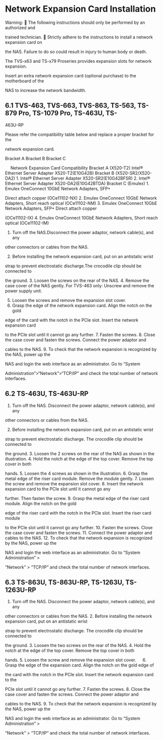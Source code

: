 # Network Expansion Card Installation

 Warning: 
	The following instructions should only be performed by an authorized and 

trained technician. 
	Strictly adhere to the instructions to install a network expansion card on 

the NAS. Failure to do so could result in injury to human body or death.

The TVS-x63 and TS-x79 Proseries provides expansion slots for network expansion. 

Insert an extra network expansion card (optional purchase) to the motherboard of the 

NAS to increase the network bandwidth. 


## 6.1	TVS-463, TVS-663, TVS-863, TS-563, TS-879 Pro, TS-1079 Pro, TS-463U, TS-

463U-RP

Please refer the compatibility table below and replace a proper bracket for the 

network expansion card.
 	 	 
Bracket A	Bracket B	Bracket C

 
	Network Expansion Card Compatibility
Bracket A (X520-T2)	Intel® Ethernet Server Adapter X520-T2(E10G42B)
Bracket B
(X520-SR2/X520-DA2)	1.	Intel® Ethernet Server Adapter X520-SR2(E10G42BFSR)
2.	Intel® Ethernet Server Adapter X520-DA2(E10G42BTDA)
Bracket C (Emulex)	1.	Emulex OneConnect 10GbE Network Adapters, SFP+ 

Direct attach copper (OCe11102-NX)
2.	Emulex OneConnect 10GbE Network Adapters, Short reach optical (OCe11102-NM)
3.	Emulex OneConnect 10GbE Network Adapters, SFP+ Direct attach copper 

(OCe11102-IX)
4.	Emulex OneConnect 10GbE Network Adapters, Short reach optical (OCe11102-IM)

1.	Turn off the NAS.Disconnect the power adaptor, network cable(s), and any 

other connectors or cables from the NAS. 

2.	Before installing the network expansion card, put on an antistatic wrist 

strap to prevent electrostatic discharge.The crocodile clip should be connected to 

the ground. 
3.	Loosen the screws on the rear of the NAS. 
4.	Remove the case cover of the NAS gently. 
For TVS-463 only: Unscrew and remove the power supply unit.

5.	Loosen the screws and remove the expansion slot cover. 
6.	Grasp the edge of the network expansion card. Align the notch on the gold 

edge of the card with the notch in the PCIe slot. Insert the network expansion card 

to the PCIe slot until it cannot go any further.
7.	Fasten the screws.
8.	Close the case cover and fasten the screws. Connect the power adaptor and 

cables to the NAS. 
9.	To check that the network expansion is recognized by the NAS, power up the 

NAS and login the web interface as an administrator. Go to “System 

Administration”>“Network”>“TCP/IP” and check the total number of network interfaces. 

## 6.2	TS-463U, TS-463U-RP

1.	Turn off the NAS. Disconnect the power adaptor, network cable(s), and any 

other connectors or cables from the NAS.

2.	Before installing the network expansion card, put on an antistatic wrist 

strap to prevent electrostatic discharge. The crocodile clip should be connected to 

the ground.
3.	Loosen the 2 screws on the rear of the NAS as shown in the illustration.
4.	Hold the notch at the edge of the top cover. Remove the top cover in both 

hands.
5.	Loosen the 4 screws as shown in the illustration. 
6.	Grasp the metal edge of the riser card module. Remove the module gently. 
7.	Loosen the screw and remove the expansion slot cover. 
8.	Insert the network expansion card to the PCIe slot until it cannot go any 

further. Then fasten the screw.
9.	Grasp the metal edge of the riser card module. Align the notch on the gold 

edge of the riser card with the notch in the PCIe slot. Insert the riser card module 

to the PCIe slot until it cannot go any further.
10.	Fasten the screws. Close the case cover and fasten the screws. 
11.	Connect the power adaptor and cables to the NAS. 
12.	To check that the network expansion is recognized by the NAS, power up the 

NAS and login the web interface as an administrator. Go to “System Administration” > 

“Network” > “TCP/IP” and check the total number of network interfaces.
 

## 6.3	TS-863U, TS-863U-RP, TS-1263U, TS-1263U-RP

1.	Turn off the NAS. Disconnect the power adaptor, network cable(s), and any 

other connectors or cables from the NAS.
2.	Before installing the network expansion card, put on an antistatic wrist 

strap to prevent electrostatic discharge. The crocodile clip should be connected to 

the ground. 
3.	Loosen the two screws on the rear of the NAS. 
4.	Hold the notch at the edge of the top cover. Remove the top cover in both 

hands. 
5.	Loosen the screw and remove the expansion slot cover. 
 
6.	Grasp the edge of the expansion card. Align the notch on the gold edge of 

the card with the notch in the PCIe slot. Insert the network expansion card to the 

PCIe slot until it cannot go any further. 
7.	Fasten the screws.
8.	Close the case cover and fasten the screws. Connect the power adaptor and 

cables to the NAS. 
9.	To check that the network expansion is recognized by the NAS, power up the 

NAS and login the web interface as an administrator. Go to “System Administration” > 

“Network” > “TCP/IP” and check the total number of network interfaces.